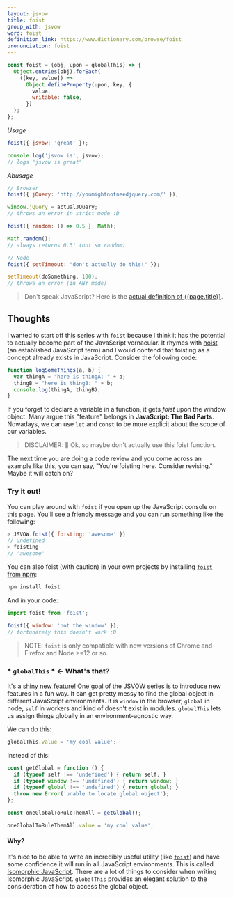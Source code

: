 ```yaml
---
layout: jsvow
title: foist
group_with: jsvow
word: foist
definition_link: https://www.dictionary.com/browse/foist
pronunciation: foist
---
```


```js
const foist = (obj, upon = globalThis) => {
  Object.entries(obj).forEach(
    ([key, value]) =>
      Object.defineProperty(upon, key, {
        value,
        writable: false,
      })
  );
};
```

_Usage_

```js
foist({ jsvow: 'great' });

console.log('jsvow is', jsvow);
// logs "jsvow is great"
```

_Abusage_

```js
// Browser
foist({ jQuery: 'http://youmightnotneedjquery.com/' });

window.jQuery = actualJQuery;
// throws an error in strict mode :D

foist({ random: () => 0.5 }, Math);

Math.random();
// always returns 0.5! (not so random)

// Node
foist({ setTimeout: "don't actually do this!" });

setTimeout(doSomething, 100);
// throws an error (in ANY mode)
```

> Don't speak JavaScript? Here is the [actual definition of {{page.title}}]({{page.definition_link}}).

## Thoughts
I wanted to start off this series with `foist` because I think it has the potential to actually become part of the JavaScript vernacular. It rhymes with [hoist](https://developer.mozilla.org/en-US/docs/Glossary/Hoisting) (an established JavaScript term) and I would contend that foisting as a concept already exists in JavaScript. Consider the following code:

```js
function logSomeThings(a, b) {
  var thingA = "here is thingA: " + a;
  thingB = "here is thingB: " + b;
  console.log(thingA, thingB);
}
```

If you forget to declare a variable in a function, it gets _foist_ upon the window object. Many argue this "feature" belongs in **JavaScript: The Bad Parts**. Nowadays, we can use `let` and `const` to be more explicit about the scope of our variables.

> DISCLAIMER: 🤔 Ok, so maybe don't actually use this foist function.

The next time you are doing a code review and you come across an example like this, you can say, "You're foisting here. Consider revising." Maybe it will catch on?

### Try it out!
You can play around with `foist` if you open up the JavaScript console on this page. You'll see a friendly message and you can run something like the following:

```js
> JSVOW.foist({ foisting: 'awesome' })
// undefined
> foisting
// 'awesome'
```

You can also foist (with caution) in your own projects by installing [`foist` from npm](https://www.npmjs.com/package/foist):

```sh
npm install foist
```

And in your code:

```js
import foist from 'foist';

foist({ window: 'not the window' });
// fortunately this doesn't work :D
```

> NOTE: `foist` is only compatible with new versions of Chrome and Firefox and Node >=12 or so.

### * `globalThis` * <- What's that?

It's a [shiny new feature](https://developer.mozilla.org/en-US/docs/Web/JavaScript/Reference/Global_Objects/globalThis)! One goal of the JSVOW series is to introduce new features in a fun way. It can get pretty messy to find the global object in different JavaScript environments. It is `window` in the browser, `global` in node, `self` in workers and kind of doesn't exist in modules. `globalThis` lets us assign things globally in an environment-agnostic way.

We can do this:

```js
globalThis.value = 'my cool value';
```

Instead of this:

```js
const getGlobal = function () {
  if (typeof self !== 'undefined') { return self; }
  if (typeof window !== 'undefined') { return window; }
  if (typeof global !== 'undefined') { return global; }
  throw new Error('unable to locate global object');
};

const oneGlobalToRuleThemAll = getGlobal();

oneGlobalToRuleThemAll.value = 'my cool value';
```

#### Why?

It's nice to be able to write an incredibly useful utility (like [`foist`](https://www.npmjs.com/package/foist)) and have some confidence it will run in all JavaScript environments. This  is called [Isomorphic JavaScript](https://en.wikipedia.org/wiki/Isomorphic_JavaScript). There are a lot of things to consider when writing Isomorphic JavaScript. `globalThis` provides an elegant solution to the consideration of how to access the global object.
